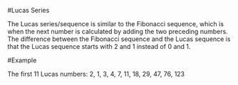 #Lucas Series

The Lucas series/sequence is similar to the Fibonacci sequence, which is when the next number is calculated by adding the two preceding numbers. The difference between the Fibonacci sequence and the Lucas sequence is that the Lucas sequence starts with 2 and 1 instead of 0 and 1.

#Example

The first 11 Lucas numbers:
2, 1, 3, 4, 7, 11, 18, 29, 47, 76, 123